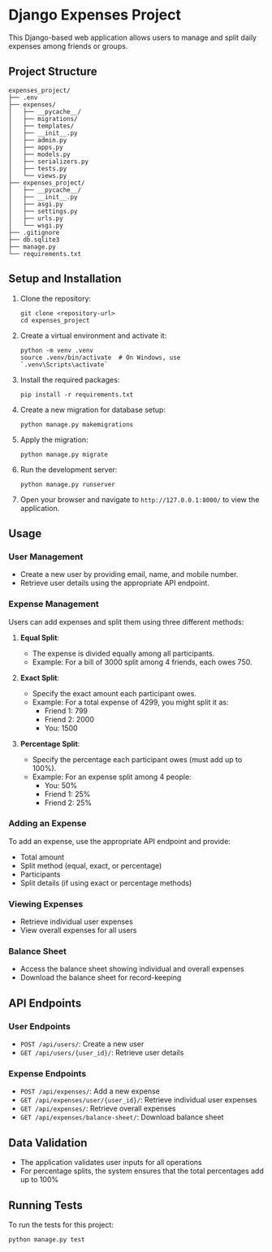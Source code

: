 # Django Expenses Project

This Django-based web application allows users to manage and split daily expenses among friends or groups.

## Project Structure

```
expenses_project/
├── .env
├── expenses/
│   ├── __pycache__/
│   ├── migrations/
│   ├── templates/
│   ├── __init__.py
│   ├── admin.py
│   ├── apps.py
│   ├── models.py
│   ├── serializers.py
│   ├── tests.py
│   └── views.py
├── expenses_project/
│   ├── __pycache__/
│   ├── __init__.py
│   ├── asgi.py
│   ├── settings.py
│   ├── urls.py
│   └── wsgi.py
├── .gitignore
├── db.sqlite3
├── manage.py
└── requirements.txt
```

## Setup and Installation

1. Clone the repository:
   ```
   git clone <repository-url>
   cd expenses_project
   ```

2. Create a virtual environment and activate it:
   ```
   python -m venv .venv
   source .venv/bin/activate  # On Windows, use `.venv\Scripts\activate`
   ```

3. Install the required packages:
   ```
   pip install -r requirements.txt
   ```

4. Create a new migration for database setup:
   ```
   python manage.py makemigrations
   ```

5. Apply the migration:
   ```
   python manage.py migrate
   ```

6. Run the development server:
   ```
   python manage.py runserver
   ```

7. Open your browser and navigate to `http://127.0.0.1:8000/` to view the application.

## Usage

### User Management
- Create a new user by providing email, name, and mobile number.
- Retrieve user details using the appropriate API endpoint.

### Expense Management
Users can add expenses and split them using three different methods:

1. **Equal Split**: 
   - The expense is divided equally among all participants.
   - Example: For a bill of 3000 split among 4 friends, each owes 750.

2. **Exact Split**: 
   - Specify the exact amount each participant owes.
   - Example: For a total expense of 4299, you might split it as:
     - Friend 1: 799
     - Friend 2: 2000
     - You: 1500

3. **Percentage Split**: 
   - Specify the percentage each participant owes (must add up to 100%).
   - Example: For an expense split among 4 people:
     - You: 50%
     - Friend 1: 25%
     - Friend 2: 25%

### Adding an Expense
To add an expense, use the appropriate API endpoint and provide:
- Total amount
- Split method (equal, exact, or percentage)
- Participants
- Split details (if using exact or percentage methods)

### Viewing Expenses
- Retrieve individual user expenses
- View overall expenses for all users

### Balance Sheet
- Access the balance sheet showing individual and overall expenses
- Download the balance sheet for record-keeping

## API Endpoints

### User Endpoints
- `POST /api/users/`: Create a new user
- `GET /api/users/{user_id}/`: Retrieve user details

### Expense Endpoints
- `POST /api/expenses/`: Add a new expense
- `GET /api/expenses/user/{user_id}/`: Retrieve individual user expenses
- `GET /api/expenses/`: Retrieve overall expenses
- `GET /api/expenses/balance-sheet/`: Download balance sheet

## Data Validation
- The application validates user inputs for all operations
- For percentage splits, the system ensures that the total percentages add up to 100%

## Running Tests

To run the tests for this project:

```
python manage.py test
```


